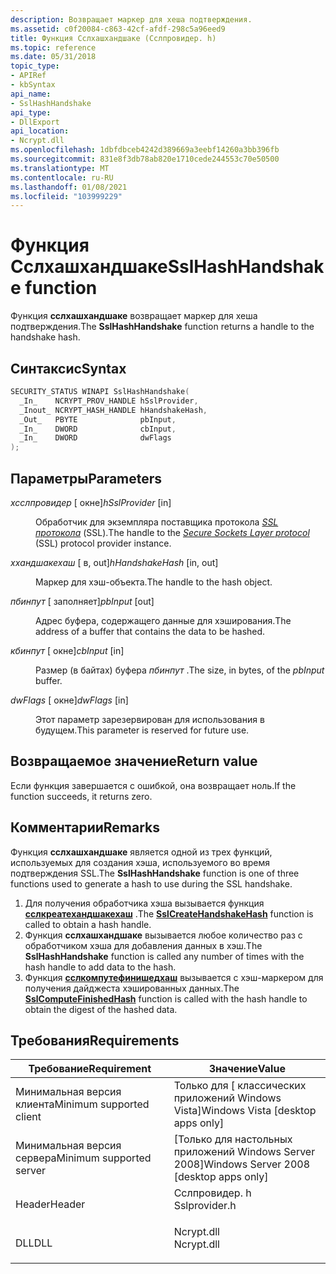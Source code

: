 ```yaml
---
description: Возвращает маркер для хеша подтверждения.
ms.assetid: c0f20084-c863-42cf-afdf-298c5a96eed9
title: Функция Сслхашхандшаке (Сслпровидер. h)
ms.topic: reference
ms.date: 05/31/2018
topic_type:
- APIRef
- kbSyntax
api_name:
- SslHashHandshake
api_type:
- DllExport
api_location:
- Ncrypt.dll
ms.openlocfilehash: 1dbfdbceb4242d389669a3eebf14260a3bb396fb
ms.sourcegitcommit: 831e8f3db78ab820e1710cede244553c70e50500
ms.translationtype: MT
ms.contentlocale: ru-RU
ms.lasthandoff: 01/08/2021
ms.locfileid: "103999229"
---
```

# <a name="sslhashhandshake-function"></a><span data-ttu-id="287ec-103">Функция Сслхашхандшаке</span><span class="sxs-lookup"><span data-stu-id="287ec-103">SslHashHandshake function</span></span>

<span data-ttu-id="287ec-104">Функция **сслхашхандшаке** возвращает маркер для хеша подтверждения.</span><span class="sxs-lookup"><span data-stu-id="287ec-104">The **SslHashHandshake** function returns a handle to the handshake hash.</span></span>

## <a name="syntax"></a><span data-ttu-id="287ec-105">Синтаксис</span><span class="sxs-lookup"><span data-stu-id="287ec-105">Syntax</span></span>


```C++
SECURITY_STATUS WINAPI SslHashHandshake(
  _In_    NCRYPT_PROV_HANDLE hSslProvider,
  _Inout_ NCRYPT_HASH_HANDLE hHandshakeHash,
  _Out_   PBYTE              pbInput,
  _In_    DWORD              cbInput,
  _In_    DWORD              dwFlags
);
```



## <a name="parameters"></a><span data-ttu-id="287ec-106">Параметры</span><span class="sxs-lookup"><span data-stu-id="287ec-106">Parameters</span></span>

<dl> <dt>

<span data-ttu-id="287ec-107">*хсслпровидер* \[ окне\]</span><span class="sxs-lookup"><span data-stu-id="287ec-107">*hSslProvider* \[in\]</span></span>
</dt> <dd>

<span data-ttu-id="287ec-108">Обработчик для экземпляра поставщика протокола [*SSL протокола*](/windows/desktop/SecGloss/s-gly) (SSL).</span><span class="sxs-lookup"><span data-stu-id="287ec-108">The handle to the [*Secure Sockets Layer protocol*](/windows/desktop/SecGloss/s-gly) (SSL) protocol provider instance.</span></span>

</dd> <dt>

<span data-ttu-id="287ec-109">*ххандшакехаш* \[ в, out\]</span><span class="sxs-lookup"><span data-stu-id="287ec-109">*hHandshakeHash* \[in, out\]</span></span>
</dt> <dd>

<span data-ttu-id="287ec-110">Маркер для хэш-объекта.</span><span class="sxs-lookup"><span data-stu-id="287ec-110">The handle to the hash object.</span></span>

</dd> <dt>

<span data-ttu-id="287ec-111">*пбинпут* \[ заполняет\]</span><span class="sxs-lookup"><span data-stu-id="287ec-111">*pbInput* \[out\]</span></span>
</dt> <dd>

<span data-ttu-id="287ec-112">Адрес буфера, содержащего данные для хэширования.</span><span class="sxs-lookup"><span data-stu-id="287ec-112">The address of a buffer that contains the data to be hashed.</span></span>

</dd> <dt>

<span data-ttu-id="287ec-113">*кбинпут* \[ окне\]</span><span class="sxs-lookup"><span data-stu-id="287ec-113">*cbInput* \[in\]</span></span>
</dt> <dd>

<span data-ttu-id="287ec-114">Размер (в байтах) буфера *пбинпут* .</span><span class="sxs-lookup"><span data-stu-id="287ec-114">The size, in bytes, of the *pbInput* buffer.</span></span>

</dd> <dt>

<span data-ttu-id="287ec-115">*dwFlags* \[ окне\]</span><span class="sxs-lookup"><span data-stu-id="287ec-115">*dwFlags* \[in\]</span></span>
</dt> <dd>

<span data-ttu-id="287ec-116">Этот параметр зарезервирован для использования в будущем.</span><span class="sxs-lookup"><span data-stu-id="287ec-116">This parameter is reserved for future use.</span></span>

</dd> </dl>

## <a name="return-value"></a><span data-ttu-id="287ec-117">Возвращаемое значение</span><span class="sxs-lookup"><span data-stu-id="287ec-117">Return value</span></span>

<span data-ttu-id="287ec-118">Если функция завершается с ошибкой, она возвращает ноль.</span><span class="sxs-lookup"><span data-stu-id="287ec-118">If the function succeeds, it returns zero.</span></span>

## <a name="remarks"></a><span data-ttu-id="287ec-119">Комментарии</span><span class="sxs-lookup"><span data-stu-id="287ec-119">Remarks</span></span>

<span data-ttu-id="287ec-120">Функция **сслхашхандшаке** является одной из трех функций, используемых для создания хэша, используемого во время подтверждения SSL.</span><span class="sxs-lookup"><span data-stu-id="287ec-120">The **SslHashHandshake** function is one of three functions used to generate a hash to use during the SSL handshake.</span></span>

1.  <span data-ttu-id="287ec-121">Для получения обработчика хэша вызывается функция [**сслкреатехандшакехаш**](sslcreatehandshakehash.md) .</span><span class="sxs-lookup"><span data-stu-id="287ec-121">The [**SslCreateHandshakeHash**](sslcreatehandshakehash.md) function is called to obtain a hash handle.</span></span>
2.  <span data-ttu-id="287ec-122">Функция **сслхашхандшаке** вызывается любое количество раз с обработчиком хэша для добавления данных в хэш.</span><span class="sxs-lookup"><span data-stu-id="287ec-122">The **SslHashHandshake** function is called any number of times with the hash handle to add data to the hash.</span></span>
3.  <span data-ttu-id="287ec-123">Функция [**сслкомпутефинишедхаш**](sslcomputefinishedhash.md) вызывается с хэш-маркером для получения дайджеста хэшированных данных.</span><span class="sxs-lookup"><span data-stu-id="287ec-123">The [**SslComputeFinishedHash**](sslcomputefinishedhash.md) function is called with the hash handle to obtain the digest of the hashed data.</span></span>

## <a name="requirements"></a><span data-ttu-id="287ec-124">Требования</span><span class="sxs-lookup"><span data-stu-id="287ec-124">Requirements</span></span>



| <span data-ttu-id="287ec-125">Требование</span><span class="sxs-lookup"><span data-stu-id="287ec-125">Requirement</span></span> | <span data-ttu-id="287ec-126">Значение</span><span class="sxs-lookup"><span data-stu-id="287ec-126">Value</span></span> |
|-------------------------------------|------------------------------------------------------------------------------------------|
| <span data-ttu-id="287ec-127">Минимальная версия клиента</span><span class="sxs-lookup"><span data-stu-id="287ec-127">Minimum supported client</span></span><br/> | <span data-ttu-id="287ec-128">Только для \[ классических приложений Windows Vista\]</span><span class="sxs-lookup"><span data-stu-id="287ec-128">Windows Vista \[desktop apps only\]</span></span><br/>                                           |
| <span data-ttu-id="287ec-129">Минимальная версия сервера</span><span class="sxs-lookup"><span data-stu-id="287ec-129">Minimum supported server</span></span><br/> | <span data-ttu-id="287ec-130">\[Только для настольных приложений Windows Server 2008\]</span><span class="sxs-lookup"><span data-stu-id="287ec-130">Windows Server 2008 \[desktop apps only\]</span></span><br/>                                     |
| <span data-ttu-id="287ec-131">Header</span><span class="sxs-lookup"><span data-stu-id="287ec-131">Header</span></span><br/>                   | <dl> <span data-ttu-id="287ec-132"><dt>Сслпровидер. h</dt></span><span class="sxs-lookup"><span data-stu-id="287ec-132"><dt>Sslprovider.h</dt></span></span> </dl> |
| <span data-ttu-id="287ec-133">DLL</span><span class="sxs-lookup"><span data-stu-id="287ec-133">DLL</span></span><br/>                      | <dl> <span data-ttu-id="287ec-134"><dt>Ncrypt.dll</dt></span><span class="sxs-lookup"><span data-stu-id="287ec-134"><dt>Ncrypt.dll</dt></span></span> </dl>    |



 

